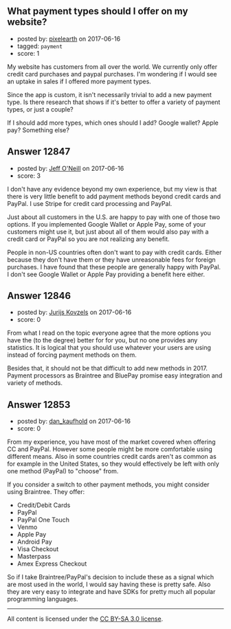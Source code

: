 ## What payment types should I offer on my website?

- posted by: [pixelearth](https://stackexchange.com/users/129602/pixelearth) on 2017-06-16
- tagged: `payment`
- score: 1

My website has customers from all over the world. We currently only offer credit card purchases and paypal purchases. I'm wondering if I would see an uptake in sales if I offered more payment types.

Since the app is custom, it isn't necessarily trivial to add a new payment type. Is there research that shows if it's better to offer a variety of payment types, or just a couple?

If I should add more types, which ones should I add? Google wallet? Apple pay? Something else?


## Answer 12847

- posted by: [Jeff O'Neill](https://stackexchange.com/users/46273/jeff-o-neill) on 2017-06-16
- score: 3

I don't have any evidence beyond my own experience, but my view is that there is very little benefit to add payment methods beyond credit cards and PayPal.  I use Stripe for credit card processing and PayPal.

Just about all customers in the U.S. are happy to pay with one of those two options.  If you implemented Google Wallet or Apple Pay, some of your customers might use it, but just about all of them would also pay with a credit card or PayPal so you are not realizing any benefit.

People in non-US countries often don't want to pay with credit cards.  Either because they don't have them or they have unreasonable fees for foreign purchases.  I have found that these people are generally happy with PayPal.  I don't see Google Wallet or Apple Pay providing a benefit here either.


## Answer 12846

- posted by: [Jurijs Kovzels](https://stackexchange.com/users/5570775/jurijs-kovzels) on 2017-06-16
- score: 0

From what I read on the topic everyone agree that the more options you have the (to the degree) better for for you, but no one provides any statistics. It is logical that you should use whatever your users are using instead of forcing payment methods on them.

Besides that, it should not be that difficult to add new methods in 2017. Payment processors as Braintree and BluePay promise easy integration and variety of methods.



## Answer 12853

- posted by: [dan_kaufhold](https://stackexchange.com/users/1552235/dan-kaufhold) on 2017-06-16
- score: 0

From my experience, you have most of the market covered when offering CC and PayPal. However some people might be more comfortable using different means. Also in some countries credit cards aren't as common as for example in the United States, so they would effectively be left with only one method (PayPal) to "choose" from.

If you consider a switch to other payment methods, you might consider using Braintree. They offer:

 - Credit/Debit Cards
 - PayPal
 - PayPal One Touch
 - Venmo
 - Apple Pay
 - Android Pay
 - Visa Checkout
 - Masterpass
 - Amex Express Checkout

So if I take Braintree/PayPal's decision to include these as a signal which are most used in the world, I would say having these is pretty safe. Also they are very easy to integrate and have SDKs for pretty much all popular programming languages.



---

All content is licensed under the [CC BY-SA 3.0 license](https://creativecommons.org/licenses/by-sa/3.0/).
